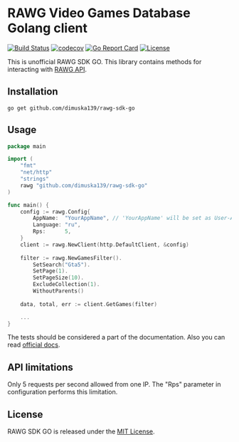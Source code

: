 # RAWG Video Games Database Golang client

[![Build Status](https://travis-ci.org/dimuska139/rawg-sdk-go.svg?branch=master)](https://travis-ci.org/dimuska139/rawg-sdk-go)
[![codecov](https://codecov.io/gh/dimuska139/rawg-sdk-go/branch/master/graph/badge.svg)](https://codecov.io/gh/dimuska139/rawg-sdk-go)
[![Go Report Card](https://goreportcard.com/badge/github.com/dimuska139/rawg-sdk-go)](https://goreportcard.com/report/github.com/dimuska139/rawg-sdk-go)
[![License](https://img.shields.io/github/license/mashape/apistatus.svg)](https://github.com/dimuska139/rawg-sdk-go/blob/master/LICENSE)

This is unofficial RAWG SDK GO. This library contains methods for interacting with [RAWG API](https://rawg.io/).

## Installation

```shell
go get github.com/dimuska139/rawg-sdk-go
```

## Usage

```go
package main

import (
    "fmt"
    "net/http"
    "strings"
    rawg "github.com/dimuska139/rawg-sdk-go"
)

func main() {
    config := rawg.Config{
        AppName:  "YourAppName", // 'YourAppName' will be set as User-Agent header
        Language: "ru",
        Rps:      5,
    }
    client := rawg.NewClient(http.DefaultClient, &config)
    
    filter := rawg.NewGamesFilter().
        SetSearch("Gta5").
        SetPage(1).
        SetPageSize(10).
        ExcludeCollection(1).
        WithoutParents()
    
    data, total, err := client.GetGames(filter)

    ...
}
```

The tests should be considered a part of the documentation. Also you can read [official docs](https://rawg.io/apidocs).

## API limitations

Only 5 requests per second allowed from one IP. The "Rps" parameter in configuration performs this limitation.

## License

RAWG SDK GO is released under the
[MIT License](http://www.opensource.org/licenses/MIT).